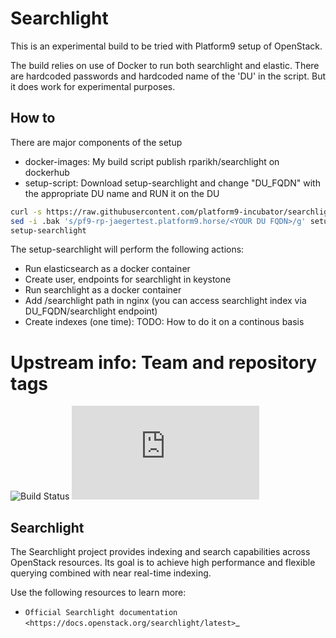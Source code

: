 
# Searchlight

This is an experimental build to be tried with Platform9 setup of OpenStack.

The build relies on use of Docker to run both searchlight and elastic.
There are hardcoded passwords and hardcoded name of the 'DU' in the script.
But it does work for experimental purposes.

## How to

There are major components of the setup
* docker-images: My build script publish rparikh/searchlight on dockerhub
* setup-script: Download setup-searchlight and change "DU_FQDN" with the appropriate DU name and RUN it on the DU

```bash
curl -s https://raw.githubusercontent.com/platform9-incubator/searchlight/rparikh/pike/setup-searchlight > setup-searchlight
sed -i .bak 's/pf9-rp-jaegertest.platform9.horse/<YOUR DU FQDN>/g' setup-searchlight
setup-searchlight
```

The setup-searchlight will perform the following actions:
* Run elasticsearch as a docker container
* Create user, endpoints for searchlight in keystone
* Run searchlight as a docker container
* Add /searchlight path in nginx (you can access searchlight index via DU_FQDN/searchlight endpoint)
* Create indexes (one time): TODO: How to do it on a continous basis


# Upstream info: Team and repository tags

![Build Status](https://governance.openstack.org/badges/searchlight.svg)
![Official Status](https://governance.openstack.org/reference/tags/index.html)
    
## Searchlight

The Searchlight project provides indexing and search capabilities across
OpenStack resources. Its goal is to achieve high performance and flexible
querying combined with near real-time indexing.

Use the following resources to learn more:

* `Official Searchlight documentation <https://docs.openstack.org/searchlight/latest>`_
